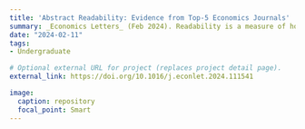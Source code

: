 ```yaml
---
title: 'Abstract Readability: Evidence from Top-5 Economics Journals'
summary: _Economics Letters_ (Feb 2024). Readability is a measure of how easy it is to read a text. Over time, general-interest journals have become more technical. This affects how accessible research is to a general audience. Our analysis looks at how readable abstracts are. We study the readability of abstracts of top five economics journals between 2000–2019. We collect the characteristics of the abstracts, papers, and authors of these papers. We find that abstracts with higher proportion of women co-authors are more readable. These results are robust to various readability measures and model specifications.
date: "2024-02-11"
tags:
- Undergraduate

# Optional external URL for project (replaces project detail page).
external_link: https://doi.org/10.1016/j.econlet.2024.111541

image:
  caption: repository
  focal_point: Smart
---
```

